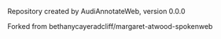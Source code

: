 Repository created by AudiAnnotateWeb, version 0.0.0

Forked from  bethanycayeradcliff/margaret-atwood-spokenweb
